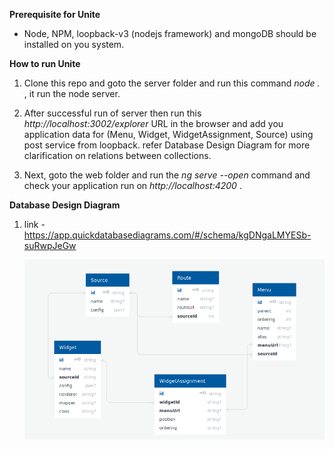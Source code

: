 **Prerequisite for Unite**
 - Node, NPM, loopback-v3 (nodejs framework) and mongoDB should be installed on you system.
 
**How to run Unite**
 1. Clone this repo and goto the server folder and run this command *node .* , it run the node server.
 
 2. After successful run of server then run this *http://localhost:3002/explorer* URL in the browser and add you application data for (Menu, Widget, WidgetAssignment, Source) using post service from loopback. refer Database Design Diagram for more clarification on relations between collections.
 
 3. Next, goto the web folder and run the *ng serve --open* command and check your application run on *http://localhost:4200* .

 **Database Design Diagram**
 1. link - https://app.quickdatabasediagrams.com/#/schema/kgDNgaLMYESb-suRwpJeGw

    ![unite database design](unite-database-design.png)